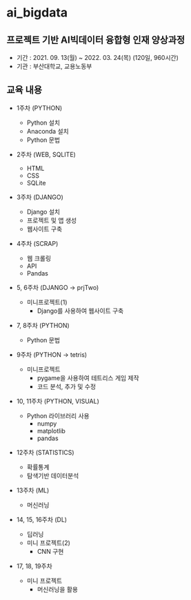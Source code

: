 # ai_bigdata

## 프로젝트 기반 AI빅데이터 융합형 인재 양상과정

* 기간 : 2021. 09. 13(월) ~ 2022. 03. 24(목) (120일, 960시간)
* 기관 : 부산대학교, 교용노동부

## 교육 내용
* 1주차 (PYTHON)
    * Python 설치
    * Anaconda 설치
    * Python 문법

* 2주차 (WEB, SQLITE)
    * HTML
    * CSS
    * SQLite

* 3주차 (DJANGO)
    * Django 설치
    * 프로젝트 및 앱 생성
    * 웹사이트 구축

* 4주차 (SCRAP)
    * 웹 크롤링
    * API
    * Pandas

* 5, 6주차 (DJANGO → prjTwo)
    * 미니프로젝트(1)
        * Django를 사용하여 웹사이트 구축

* 7, 8주차 (PYTHON)
    * Python 문법

* 9주차 (PYTHON → tetris)
    * 미니프로젝트
        * pygame을 사용하여 테트리스 게임 제작
        * 코드 분석, 추가 및 수정

* 10, 11주차 (PYTHON, VISUAL)
    * Python 라이브러리 사용
        * numpy
        * matplotlib
        * pandas

* 12주차 (STATISTICS)
    * 확률통계
    * 탐색기반 데이터분석

* 13주차 (ML)
    * 머신러닝

* 14, 15, 16주차 (DL)
    * 딥러닝
    * 미니 프로젝트(2)
        * CNN 구현

* 17, 18, 19주차
    * 미니 프로젝트
        * 머신러닝을 활용